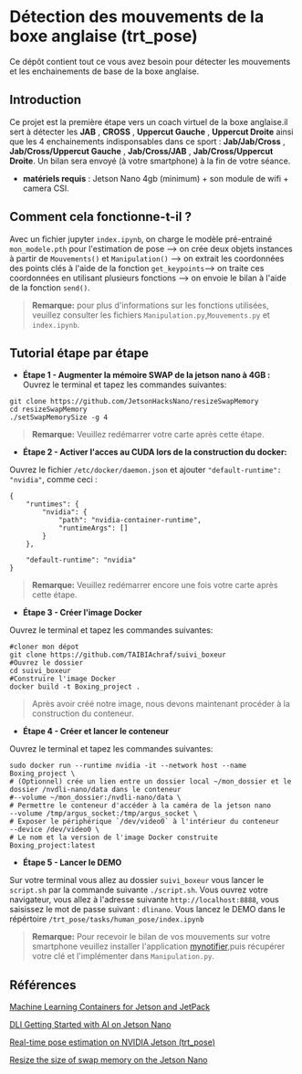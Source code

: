 # Détection des mouvements de la boxe anglaise (trt_pose)
Ce dépôt contient tout ce vous avez besoin pour détecter les mouvements et les enchainements de base de la boxe anglaise.

## Introduction
Ce projet est la première étape vers un coach virtuel de la boxe anglaise.il sert à détecter les **JAB** , **CROSS** , **Uppercut Gauche** , **Uppercut Droite** ainsi que les 4 enchainements indisponsables dans ce sport : **Jab/Jab/Cross** , **Jab/Cross/Uppercut Gauche** , **Jab/Cross/JAB** , **Jab/Cross/Uppercut Droite**. Un bilan sera envoyé (à votre smartphone) à la fin de votre séance. 
- **matériels requis** : Jetson Nano 4gb (minimum) + son module de wifi + camera CSI.
## Comment cela fonctionne-t-il ?
Avec un fichier jupyter `index.ipynb`, on charge le modèle pré-entrainé `mon_modele.pth` pour l'estimation de pose --> on crée deux objets instances à partir de `Mouvements()` et `Manipulation()` --> on extrait les coordonnées des points clés à l'aide de la fonction `get_keypoints`--> on traite ces coordonnées en utilisant plusieurs fonctions --> on envoie le bilan à l'aide de la fonction `send()`.
> **Remarque:** pour plus d'informations sur les fonctions utilisées, veuillez consulter les fichiers `Manipulation.py`,`Mouvements.py` et `index.ipynb`.

## Tutorial étape par étape
- **Étape 1 - Augmenter la mémoire SWAP de la jetson nano à 4GB :** 
Ouvrez le terminal et tapez les commandes suivantes:
```shell
git clone https://github.com/JetsonHacksNano/resizeSwapMemory
cd resizeSwapMemory
./setSwapMemorySize -g 4
```
> **Remarque:** Veuillez redémarrer votre carte après cette étape. 
- **Étape 2 - Activer l'acces au CUDA lors de la construction du docker:** 

Ouvrez le fichier `/etc/docker/daemon.json` et ajouter `"default-runtime": "nvidia"`, comme ceci :
```shell
{
    "runtimes": {
        "nvidia": {
            "path": "nvidia-container-runtime",
            "runtimeArgs": []
        }
    },

    "default-runtime": "nvidia"
}
```
> **Remarque:** Veuillez redémarrer encore une fois votre carte après cette étape. 

- **Étape 3 - Créer l'image Docker**

Ouvrez le terminal et tapez les commandes suivantes:
```shell
#cloner mon dépot
git clone https://github.com/TAIBIAchraf/suivi_boxeur
#Ouvrez le dossier 
cd suivi_boxeur
#Construire l'image Docker
docker build -t Boxing_project .
```
> Après avoir créé notre image, nous devons maintenant procéder à la construction du conteneur.

- **Étape 4 - Créer et lancer le conteneur**

Ouvrez le terminal et tapez les commandes suivantes: 
```shell
sudo docker run --runtime nvidia -it --network host --name Boxing_project \
# (Optionnel) crée un lien entre un dossier local ~/mon_dossier et le dossier /nvdli-nano/data dans le conteneur
#--volume ~/mon_dossier:/nvdli-nano/data \
# Permettre le conteneur d'accéder à la caméra de la jetson nano
--volume /tmp/argus_socket:/tmp/argus_socket \
# Exposer le périphérique `/dev/video0` à l'intérieur du conteneur
--device /dev/video0 \
# Le nom et la version de l'image Docker construite
Boxing_project:latest
```

- **Étape 5 - Lancer le DEMO**
 
 Sur votre terminal vous allez au dossier `suivi_boxeur` vous lancer le `script.sh` par la commande suivante `./script.sh`. Vous ouvrez votre navigateur, vous allez à l'adresse suivante `http://localhost:8888`, vous saisissez le mot de passe suivant : `dlinano`. Vous lancez le DEMO dans le répértoire `/trt_pose/tasks/human_pose/index.ipynb`

> **Remarque:** Pour recevoir le bilan de vos mouvements sur votre smartphone veuillez installer l'application [mynotifier](https://www.mynotifier.app),puis récupérer votre clé et l'implémenter dans `Manipulation.py`. 

 ## Références
 
[Machine Learning Containers for Jetson and JetPack](https://github.com/dusty-nv/jetson-containers)

[DLI Getting Started with AI on Jetson Nano](https://catalog.ngc.nvidia.com/orgs/nvidia/teams/dli/containers/dli-nano-ai)

[Real-time pose estimation on NVIDIA Jetson (trt_pose)](https://github.com/NVIDIA-AI-IOT/trt_pose)

[Resize the size of swap memory on the Jetson Nano](https://github.com/JetsonHacksNano/resizeSwapMemory)








